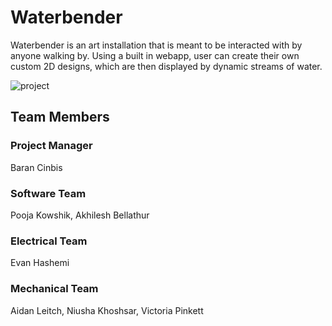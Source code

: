# Waterbender

Waterbender is an art installation that is meant to be interacted with by anyone walking by. Using a built in webapp, user can create their own custom 2D designs, which are then displayed by dynamic streams of water.

![project](https://github.com/uscmakers/waterbender/blob/main/img/IMG_0873.HEIC)

## Team Members
### Project Manager
Baran Cinbis
### Software Team
Pooja Kowshik, Akhilesh Bellathur
### Electrical Team
Evan Hashemi
### Mechanical Team
Aidan Leitch, Niusha Khoshsar, Victoria Pinkett
